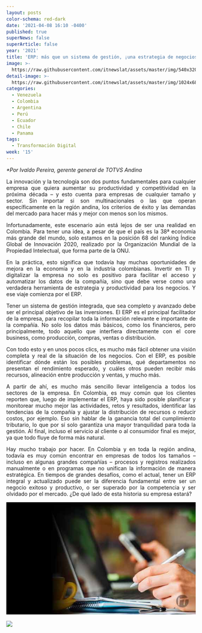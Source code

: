 ```yaml
---
layout: posts
color-schema: red-dark
date: '2021-04-08 16:10 -0400'
published: true
superNews: false
superArticle: false
year: '2021'
title: 'ERP: más que un sistema de gestión, ¡una estrategia de negocios!'
image: >-
  https://raw.githubusercontent.com/itnewslat/assets/master/img/540x320/Software-Services-p.jpg
detail-image: >-
  https://raw.githubusercontent.com/itnewslat/assets/master/img/1024x680/Software-Services-g.jpg
categories:
  - Venezuela
  - Colombia
  - Argentina
  - Perú
  - Ecuador
  - Chile
  - Panama
tags:
  - Transformación Digital
week: '15'
---
```

<p style="text-align: justify;"><strong></strong></p>
<p style="text-align: justify;"><em>*Por Ivaldo Pereira, gerente general de TOTVS Andina</em></p>
<p style="text-align: justify;">La innovación y la tecnología son dos puntos fundamentales para cualquier empresa que quiera aumentar su productividad y competitividad en la próxima década – y esto cuenta para empresas de cualquier tamaño y sector. Sin importar si son multinacionales o las que operan específicamente en la región andina, los criterios de éxito y las demandas del mercado para hacer más y mejor con menos son los mismos.</p>
<p style="text-align: justify;">Infortunadamente, este escenario aún está lejos de ser una realidad en Colombia. Para tener una idea, a pesar de que el país es la 38ª economía más grande del mundo, solo estamos en la posición 68 del ranking Índice Global de Innovación 2020, realizado por la Organización Mundial de la Propiedad Intelectual, que forma parte de la ONU.</p>
<p style="text-align: justify;">En la práctica, esto significa que todavía hay muchas oportunidades de mejora en la economía y en la industria colombianas. Invertir en TI y digitalizar la empresa no solo es positivo para facilitar el acceso y automatizar los datos de la compañía, sino que debe verse como una verdadera herramienta de estrategia y productividad para los negocios. Y ese viaje comienza por el ERP.</p>
<p style="text-align: justify;">Tener un sistema de gestión integrada, que sea completo y avanzado debe ser el principal objetivo de las inversiones. El ERP es el principal facilitador de la empresa, para recopilar toda la información relevante e importante de la compañía. No solo los datos más básicos, como los financieros, pero principalmente, todo aquello que interfiera directamente con el core business, como producción, compras, ventas o distribución.</p>
<p style="text-align: justify;">Con todo esto y en unos pocos clics, es mucho más fácil obtener una visión completa y real de la situación de los negocios. Con el ERP, es posible identificar dónde están los posibles problemas, qué departamentos no presentan el rendimiento esperado, y cuáles otros pueden recibir más recursos, alineación entre producción y ventas, y mucho más.</p>
<p style="text-align: justify;">A partir de ahí, es mucho más sencillo llevar inteligencia a todos los sectores de la empresa. En Colombia, es muy común que los clientes reporten que, luego de implementar el ERP, haya sido posible planificar y monitorear mucho mejor las actividades, retos y resultados, identificar las tendencias de la compañía y ajustar la distribución de recursos o reducir costos, por ejemplo. Eso sin hablar de la ganancia total del cumplimiento tributario, lo que por sí solo garantiza una mayor tranquilidad para toda la gestión. Al final, incluso el servicio al cliente o al consumidor final es mejor, ya que todo fluye de forma más natural.</p>
<p style="text-align: justify;">Hay mucho trabajo por hacer. En Colombia y en toda la región andina, todavía es muy común encontrar en empresas de todos los tamaños – incluso en algunas grandes compañías – procesos y registros realizados manualmente o en programas que no unifican la información de manera estratégica. En tiempos de grandes desafíos, como el actual, tener un ERP integral y actualizado puede ser la diferencia fundamental entre ser un negocio exitoso y productivo, o ser superado por la competencia y ser olvidado por el mercado. ¿De qué lado de esta historia su empresa estará?</p>

![](https://raw.githubusercontent.com/itnewslat/assets/master/img/540x320/Software-Services-p.jpg)

<img src="https://tracker.metricool.com/c3po.jpg?hash=56f88a41e39ab42c063cc51676587a04"/>